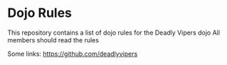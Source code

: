 Dojo Rules
==========

This repository contains a list of dojo rules for the Deadly Vipers dojo
All members should read the rules

Some links: https://github.com/deadlyvipers